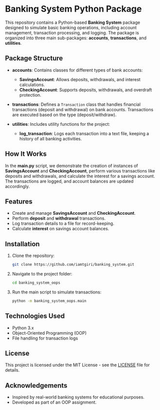 
# Banking System Python Package

This repository contains a Python-based **Banking System** package designed to simulate basic banking operations, including account management, transaction processing, and logging. The package is organized into three main sub-packages: **accounts**, **transactions**, and **utilities**.

## Package Structure

- **accounts**: Contains classes for different types of bank accounts:
  - **SavingsAccount**: Allows deposits, withdrawals, and interest calculations.
  - **CheckingAccount**: Supports deposits, withdrawals, and overdraft protection.
  
- **transactions**: Defines a `Transaction` class that handles financial transactions (deposit and withdrawal) on bank accounts. Transactions are executed based on the type (deposit/withdraw).

- **utilities**: Includes utility functions for the project:
  - **log_transaction**: Logs each transaction into a text file, keeping a history of all banking activities.

## How It Works

In the **main.py** script, we demonstrate the creation of instances of **SavingsAccount** and **CheckingAccount**, perform various transactions like deposits and withdrawals, and calculate the interest for a savings account. The transactions are logged, and account balances are updated accordingly.

## Features

- Create and manage **SavingsAccount** and **CheckingAccount**.
- Perform **deposit** and **withdrawal** transactions.
- Log transaction details to a file for record-keeping.
- Calculate **interest** on savings account balances.

## Installation

1. Clone the repository:
   ```bash
   git clone https://github.com/iamtgiri/banking_system.git
   ```

2. Navigate to the project folder:
   ```bash
   cd banking_system_oops
   ```

3. Run the main script to simulate transactions:
   ```bash
   python -m banking_system_oops.main
   ```

## Technologies Used

- Python 3.x
- Object-Oriented Programming (OOP)
- File handling for transaction logs

## License

This project is licensed under the MIT License - see the [LICENSE](LICENSE) file for details.

## Acknowledgements

- Inspired by real-world banking systems for educational purposes.
- Developed as part of an OOP assignment.

